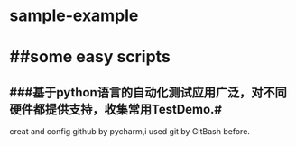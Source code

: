 # sample-example
##some easy scripts
===
###基于python语言的自动化测试应用广泛，对不同硬件都提供支持，收集常用TestDemo.#
---

creat and config github by pycharm,i used git by GitBash before.



